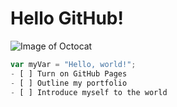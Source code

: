 # Hello GitHub!
![Image of Octocat](https://octodex.github.com/images/yaktocat.png)
```javascript
var myVar = "Hello, world!";
- [ ] Turn on GitHub Pages
- [ ] Outline my portfolio
- [ ] Introduce myself to the world
